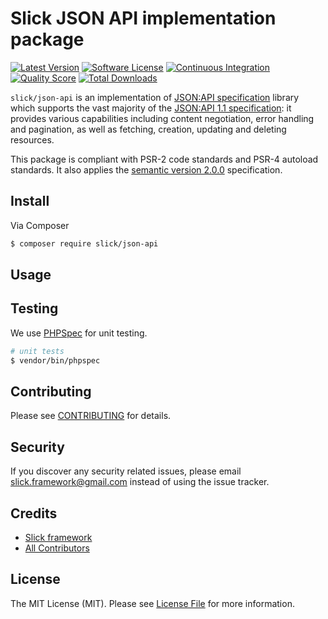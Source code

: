 # Slick JSON API implementation package

[![Latest Version](https://img.shields.io/github/release/slickframework/json-api.svg?style=flat-square)](https://github.com/slickframework/json-api/releases)
[![Software License](https://img.shields.io/badge/license-MIT-brightgreen.svg?style=flat-square)](LICENSE)
[![Continuous Integration](https://github.com/slickframework/json-api/actions/workflows/continuous-integration.yml/badge.svg)](https://github.com/slickframework/json-api/actions/workflows/continuous-integration.yml)[![Quality Score](https://img.shields.io/scrutinizer/g/slickframework/json-api/master.svg?style=flat-square)](https://scrutinizer-ci.com/g/slickframework/json-api?branch=master)
[![Total Downloads](https://img.shields.io/packagist/dt/slick/json-api.svg?style=flat-square)](https://packagist.org/packages/slick/json-api)

``slick/json-api`` is an implementation of [JSON:API specification](https://jsonapi.org/) library
which supports the vast majority of the [JSON:API 1.1 specification](https://jsonapi.org/format/1.1): it
provides various capabilities including content negotiation, error handling and pagination, as well as
fetching, creation, updating and deleting resources. 

This package is compliant with PSR-2 code standards and PSR-4 autoload standards. It
also applies the [semantic version 2.0.0](http://semver.org) specification.

## Install

Via Composer

``` bash
$ composer require slick/json-api
```

## Usage

## Testing

We use [PHPSpec](http://www.phpspec.net/) for unit testing.

``` bash
# unit tests
$ vendor/bin/phpspec
```

## Contributing

Please see [CONTRIBUTING](CONTRIBUTING.md) for details.

## Security

If you discover any security related issues, please email slick.framework@gmail.com instead of using the issue tracker.

## Credits

- [Slick framework](https://github.com/slickframework)
- [All Contributors](https://github.com/slickframework/json-api/graphs/contributors)

## License

The MIT License (MIT). Please see [License File](LICENSE) for more information.